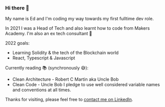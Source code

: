 ### Hi there 👋

My name is Ed and I'm coding my way towards my first fulltime dev role.

In 2021 I was a Head of Tech and also learnt how to code from Makers Academy. I'm also an ex tech consultant 🥸

2022 goals: 
* Learning Solidity & the tech of the Blockchain world
* React, Typescript & Javascript

Currently reading 📚 (synchronously 😅):
* Clean Architecture - Robert C Martin aka Uncle Bob
* Clean Code - Uncle Bob
I pledge to use well considered variable names and conventions at all times.

Thanks for visiting, please feel free to [contact me on LinkedIn](https://www.linkedin.com/in/edeman-george-3aaa1387/).
